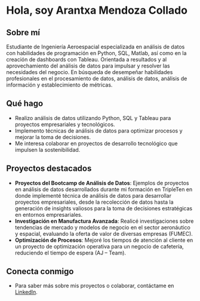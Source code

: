 # Hola, soy Arantxa Mendoza Collado

## Sobre mí
Estudiante de Ingeniería Aeroespacial especializada en análisis de datos con habilidades de programación en Python, SQL, Matlab, así como en la creación de dashboards con Tableau. Orientada a resultados y al aprovechamiento del análisis de datos para impulsar y resolver las necesidades del negocio. En búsqueda de desempeñar habilidades profesionales en el procesamiento de datos, análisis de datos, análisis de información y establecimiento de métricas.


## Qué hago
- Realizo análisis de datos utilizando Python, SQL y Tableau para proyectos empresariales y tecnológicos.
- Implemento técnicas de análisis de datos para optimizar procesos y mejorar la toma de decisiones.
- Me interesa colaborar en proyectos de desarrollo tecnológico que impulsen la sostenibilidad.


## Proyectos destacados
- **Proyectos del Bootcamp de Análisis de Datos**: Ejemplos de proyectos en análisis de datos desarrollados durante mi formación en TripleTen en donde 
implementé técnica de análisis de datos para desarrollar proyectos empresariales, desde la recolección de datos
hasta la generación de insights valiosos para la toma de decisiones estratégicas en entornos empresariales.
- **Investigación en Manufactura Avanzada**: Realicé investigaciones sobre tendencias de mercado y modelos de negocio en el sector aeronáutico y espacial, evaluando la oferta de valor de diversas empresas (FUMEC).
- **Optimización de Procesos**: Mejoré los tiempos de atención al cliente en un proyecto de optimización operativa para un negocio de cafetería, reduciendo el tiempo de espera (AJ – Team).

  
## Conecta conmigo
- Para saber más sobre mis proyectos o colaborar, contáctame en [LinkedIn](https://www.linkedin.com/in/arantxa-mendoza-collado/).
